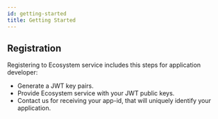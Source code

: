 ```yaml
---
id: getting-started
title: Getting Started
---
```


## Registration

Registering to Ecosystem service includes this steps for application developer:

* Generate a JWT key pairs.
* Provide Ecosystem service with your JWT public keys.
* Contact us for receiving your app-id, that will uniquely identify your application.

